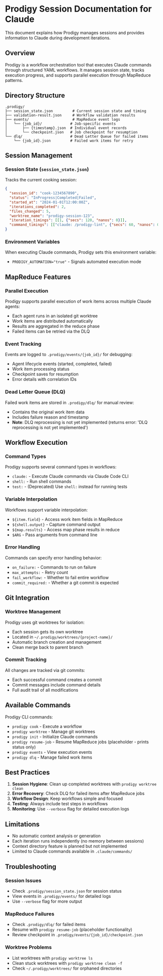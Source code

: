 # Prodigy Session Documentation for Claude

This document explains how Prodigy manages sessions and provides information to Claude during development iterations.

## Overview

Prodigy is a workflow orchestration tool that executes Claude commands through structured YAML workflows. It manages session state, tracks execution progress, and supports parallel execution through MapReduce patterns.

## Directory Structure

```
.prodigy/
├── session_state.json         # Current session state and timing
├── validation-result.json     # Workflow validation results
├── events/                    # MapReduce event logs
│   └── {job_id}/             # Job-specific events
│       ├── {timestamp}.json  # Individual event records
│       └── checkpoint.json   # Job checkpoint for resumption
└── dlq/                      # Dead Letter Queue for failed items
    └── {job_id}.json         # Failed work items for retry
```

## Session Management

### Session State (`session_state.json`)
Tracks the current cooking session:
```json
{
  "session_id": "cook-1234567890",
  "status": "InProgress|Completed|Failed",
  "started_at": "2024-01-01T12:00:00Z",
  "iterations_completed": 2,
  "files_changed": 5,
  "worktree_name": "prodigy-session-123",
  "iteration_timings": [[1, {"secs": 120, "nanos": 0}]],
  "command_timings": [["claude: /prodigy-lint", {"secs": 60, "nanos": 0}]]
}
```

### Environment Variables

When executing Claude commands, Prodigy sets this environment variable:
- `PRODIGY_AUTOMATION="true"` - Signals automated execution mode

## MapReduce Features

### Parallel Execution
Prodigy supports parallel execution of work items across multiple Claude agents:
- Each agent runs in an isolated git worktree
- Work items are distributed automatically
- Results are aggregated in the reduce phase
- Failed items can be retried via the DLQ

### Event Tracking
Events are logged to `.prodigy/events/{job_id}/` for debugging:
- Agent lifecycle events (started, completed, failed)
- Work item processing status
- Checkpoint saves for resumption
- Error details with correlation IDs

### Dead Letter Queue (DLQ)
Failed work items are stored in `.prodigy/dlq/` for manual review:
- Contains the original work item data
- Includes failure reason and timestamp
- **Note**: DLQ reprocessing is not yet implemented (returns error: 'DLQ reprocessing is not yet implemented')

## Workflow Execution

### Command Types
Prodigy supports several command types in workflows:
- `claude:` - Execute Claude commands via Claude Code CLI
- `shell:` - Run shell commands
- `test:` - (Deprecated) Use `shell:` instead for running tests

### Variable Interpolation
Workflows support variable interpolation:
- `${item.field}` - Access work item fields in MapReduce
- `${shell.output}` - Capture command output
- `${map.results}` - Access map phase results in reduce
- `$ARG` - Pass arguments from command line

### Error Handling
Commands can specify error handling behavior:
- `on_failure:` - Commands to run on failure
- `max_attempts:` - Retry count
- `fail_workflow:` - Whether to fail entire workflow
- `commit_required:` - Whether a git commit is expected

## Git Integration

### Worktree Management
Prodigy uses git worktrees for isolation:
- Each session gets its own worktree
- Located in `~/.prodigy/worktrees/{project-name}/`
- Automatic branch creation and management
- Clean merge back to parent branch

### Commit Tracking
All changes are tracked via git commits:
- Each successful command creates a commit
- Commit messages include command details
- Full audit trail of all modifications

## Available Commands

Prodigy CLI commands:
- `prodigy cook` - Execute a workflow
- `prodigy worktree` - Manage git worktrees
- `prodigy init` - Initialize Claude commands
- `prodigy resume-job` - Resume MapReduce jobs (placeholder - prints status only)
- `prodigy events` - View execution events
- `prodigy dlq` - Manage failed work items

## Best Practices

1. **Session Hygiene**: Clean up completed worktrees with `prodigy worktree clean`
2. **Error Recovery**: Check DLQ for failed items after MapReduce jobs
3. **Workflow Design**: Keep workflows simple and focused
4. **Testing**: Always include test steps in workflows
5. **Monitoring**: Use `--verbose` flag for detailed execution logs

## Limitations

- No automatic context analysis or generation
- Each iteration runs independently (no memory between sessions)
- Context directory feature is planned but not implemented
- Limited to Claude commands available in `.claude/commands/`

## Troubleshooting

### Session Issues
- Check `.prodigy/session_state.json` for session status
- View events in `.prodigy/events/` for detailed logs
- Use `--verbose` flag for more output

### MapReduce Failures
- Check `.prodigy/dlq/` for failed items
- Resume with `prodigy resume-job` (placeholder functionality)
- Review checkpoint in `.prodigy/events/{job_id}/checkpoint.json`

### Worktree Problems
- List worktrees with `prodigy worktree ls`
- Clean stuck worktrees with `prodigy worktree clean -f`
- Check `~/.prodigy/worktrees/` for orphaned directories